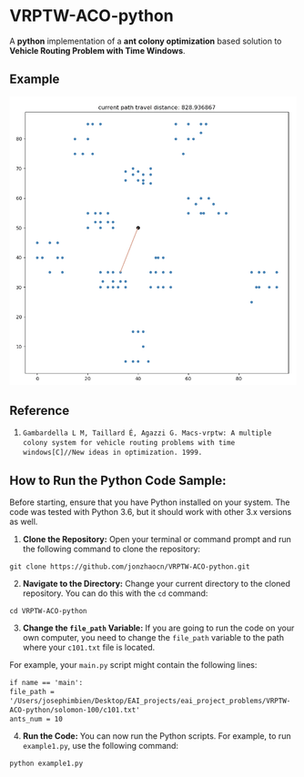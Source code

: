 # VRPTW-ACO-python
A **python** implementation of a **ant colony optimization** based solution to **Vehicle Routing Problem with Time Windows**.


## Example

<p align="center">
	<img src="/VRPTW-ACO-python/image/c101-example.gif">
</p>

## Reference
1. `Gambardella L M, Taillard É, Agazzi G. Macs-vrptw: A multiple colony system for vehicle routing problems with time windows[C]//New ideas in optimization. 1999.`

## How to Run the Python Code Sample:

Before starting, ensure that you have Python installed on your system. The code was tested with Python 3.6, but it should work with other 3.x versions as well.

1) **Clone the Repository:** Open your terminal or command prompt and run the following command to clone the repository:
```
git clone https://github.com/jonzhaocn/VRPTW-ACO-python.git
```



2) **Navigate to the Directory:** Change your current directory to the cloned repository. You can do this with the `cd` command:
```
cd VRPTW-ACO-python
```



3) **Change the `file_path` Variable:** If you are going to run the code on your own computer, you need to change the `file_path` variable to the path where your `c101.txt` file is located. 

For example, your `main.py` script might contain the following lines:
```
if name == 'main': 
file_path = '/Users/josephimbien/Desktop/EAI_projects/eai_project_problems/VRPTW-ACO-python/solomon-100/c101.txt' 
ants_num = 10
```



4) **Run the Code:** You can now run the Python scripts. For example, to run `example1.py`, use the following command:
```
python example1.py
```
